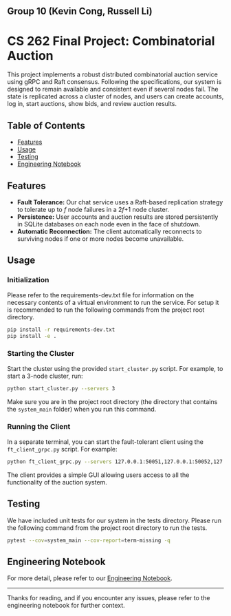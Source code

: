 Group 10 (Kevin Cong, Russell Li)
---

# CS 262 Final Project: Combinatorial Auction

This project implements a robust distributed combinatorial auction service using gRPC and Raft consensus. Following the specifications, our system is designed to remain available and consistent even if several nodes fail. The state is replicated across a cluster of nodes, and users can create accounts, log in, start auctions, show bids, and review auction results.

## Table of Contents

- [Features](#features)
- [Usage](#usage)
- [Testing](#testing)
- [Engineering Notebook](#engineering-notebook)

## Features

- **Fault Tolerance:** Our chat service uses a Raft-based replication strategy to tolerate up to *f* node failures in a 2*f*+1 node cluster.
- **Persistence:** User accounts and auction results are stored persistently in SQLite databases on each node even in the face of shutdown.
- **Automatic Reconnection:** The client automatically reconnects to surviving nodes if one or more nodes become unavailable.

## Usage

### Initialization

Please refer to the requirements-dev.txt file for information on the necessary contents of a virtual environment to run the service. For setup it is recommended to run the following commands from the project root directory.

```bash
pip install -r requirements-dev.txt
pip install -e .
```

### Starting the Cluster

Start the cluster using the provided `start_cluster.py` script. For example, to start a 3-node cluster, run:

```bash
python start_cluster.py --servers 3
```

Make sure you are in the project root directory (the directory that contains the `system_main` folder) when you run this command.

### Running the Client

In a separate terminal, you can start the fault-tolerant client using the `ft_client_grpc.py` script. For example:

```bash
python ft_client_grpc.py --servers 127.0.0.1:50051,127.0.0.1:50052,127.0.0.1:50053
```

The client provides a simple GUI allowing users access to all the functionality of the auction system. 

## Testing

We have included unit tests for our system in the tests directory. Please run the following command from the project root directory to run the tests.

```bash
pytest --cov=system_main --cov-report=term-missing -q
```

## Engineering Notebook

For more detail, please refer to our [Engineering Notebook](https://docs.google.com/document/d/1fi81EBqNnZ-MLOsu6i4XVBm_860L6RcDv8utSS7vPKw/edit?usp=sharing).

---

Thanks for reading, and if you encounter any issues, please refer to the engineering notebook for further context.
